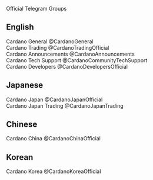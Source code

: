 Official Telegram Groups

## English
Cardano General @CardanoGeneral <br>
Cardano Trading @CardanoTradingOfficial <br>
Cardano Announcements @CardanoAnnouncements <br>
Cardano Tech Support @CardanoCommunityTechSupport <br>
Cardano Developers @CardanoDevelopersOfficial <br>

## Japanese
Cardano Japan @CardanoJapanOfficial <br>
Cardano Japan Trading @CardanoJapanTrading <br>

## Chinese
Cardano China @CardanoChinaOfficial <br>

## Korean
Cardano Korea @CardanoKoreaOfficial <br>
